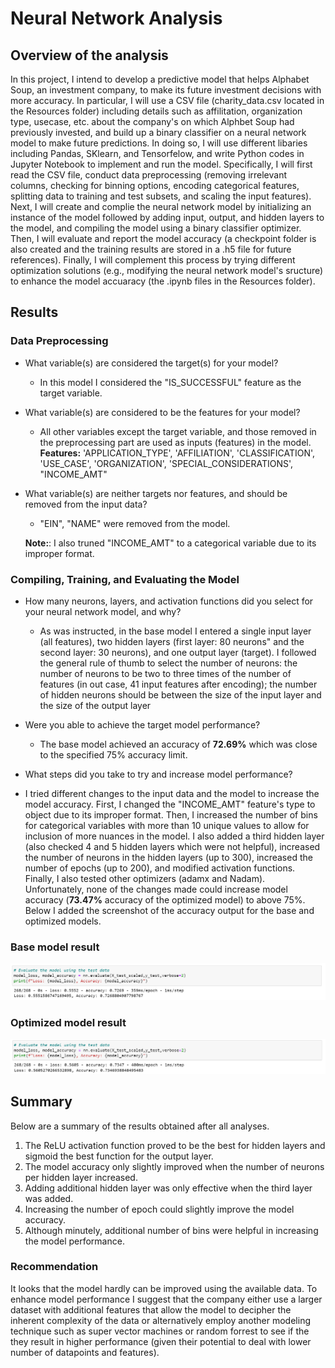 # Neural Network Analysis

## Overview of the analysis
 
In this project, I intend to develop a predictive model that helps Alphabet Soup, an investment company, to make its future investment decisions with more accuracy. In particular, I will use a CSV file (charity_data.csv located in the Resources folder) including details such as affilitation, organization type, usecase, etc. about the company's on which Alphbet Soup had previously invested, and build up a binary classifier on a neural network model to make future predictions. In doing so, I will use different libaries including Pandas, SKlearn, and Tensorfelow, and write Python codes in Jupyter Notebook to implement and run the model. Specifically, I will first read the CSV file, conduct data preprocessing (removing irrelevant columns, checking for binning options, encoding categorical features, splitting data to training and test subsets, and scaling the input features). Next, I will create and complie the neural network model by initializing an instance of the model followed by adding input, output, and hidden layers to the model, and compiling the model using a binary classifier optimizer. Then, I will evaluate and report the model accuracy (a checkpoint folder is also created and the training results are stored in a .h5 file for future references). Finally, I will complement this process by trying different optimization solutions (e.g., modifying the neural network model's sructure) to enhance the model accuaracy (the .ipynb files in the Resources folder).
 
## Results

### Data Preprocessing
 
* What variable(s) are considered the target(s) for your model?
    - In this model I considered the "IS_SUCCESSFUL" feature as the target variable.
  
 * What variable(s) are considered to be the features for your model?
    - All other variables except the target variable, and those removed in the preprocessing part are used as inputs (features) in the model.
      **Features:** 'APPLICATION_TYPE', 'AFFILIATION', 'CLASSIFICATION', 'USE_CASE', 'ORGANIZATION', 'SPECIAL_CONSIDERATIONS', "INCOME_AMT"  
   
 * What variable(s) are neither targets nor features, and should be removed from the input data?  
    - "EIN", "NAME" were removed from the model.
    
    **Note:**: I also truned "INCOME_AMT" to a categorical variable due to its improper format.
  
### Compiling, Training, and Evaluating the Model
 
 * How many neurons, layers, and activation functions did you select for your neural network model, and why?
   - As was instructed, in the base model I entered a single input layer (all features), two hidden layers (first layer: 80 neurons" and the second layer: 30 neurons), and one output layer (target). I followed the general rule of thumb to select the number of neurons: the number of neurons to be two to three times of the number of features (in out case, 41 input features after encoding); the number of hidden neurons should be between the size of the input layer and the size of the output layer
 
 * Were you able to achieve the target model performance?
   - The base model achieved an accuracy of **72.69%** which was close to the specified 75% accuracy limit.
 
 * What steps did you take to try and increase model performance?
 
- I tried different changes to the input data and the model to increase the model accuracy. First, I changed the "INCOME_AMT" feature's type to object due to its improper format. Then, I increased the number of bins for categorical variables with more than 10 unique values to allow for inclusion of more nuances in the model. I also added a third hidden layer (also checked 4 and 5 hidden layers which were not helpful), increased the number of neurons in the hidden layers (up to 300), increased the number of epochs (up to 200), and modified activation functions. Finally, I also tested other optimizers (adamx and Nadam). Unfortunately, none of the changes made could increase model accuracy (**73.47%** accuracy of the optimized model) to above 75%. Below I added the screenshot of the accuracy output for the base and optimized models.
 
### Base model result
![This is an image](Images/Base_Model_Accuracy.png)
 
### Optimized model result
![This is an image](Images/Optimized_Model_Accuracy.png)


## Summary

Below are a summary of the results obtained after all analyses.

1. The ReLU activation function proved to be the best for hidden layers and sigmoid the best function for the output layer.
2. The model accuracy only slightly improved when the number of neurons per hidden layer increased.
3. Adding additional hidden layer was only effective when the third layer was added.
4. Increasing the number of epoch could slightly improve the model accuracy.
5. Although minutely, additional number of bins were helpful in increasing the model performance.

### Recommendation

It looks that the model hardly can be improved using the available data. To enhance model performance I suggest that the company either use a larger dataset with additional features that allow the model to decipher the inherent complexity of the data or alternatively employ another modeling technique such as super vector machines or random forrest to see if the they result in higher performance (given their potential to deal with lower number of datapoints and features).
